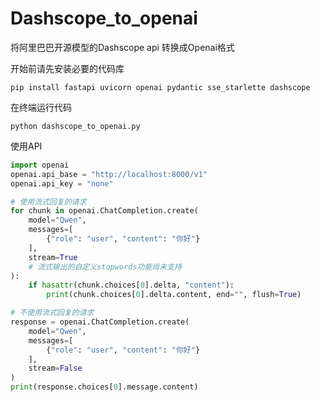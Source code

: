 # Dashscope_to_openai
将阿里巴巴开源模型的Dashscope api 转换成Openai格式

开始前请先安装必要的代码库
```shell
pip install fastapi uvicorn openai pydantic sse_starlette dashscope
```

在终端运行代码
```shell
python dashscope_to_openai.py
```

使用API
```python
import openai
openai.api_base = "http://localhost:8000/v1"
openai.api_key = "none"

# 使用流式回复的请求
for chunk in openai.ChatCompletion.create(
    model="Qwen",
    messages=[
        {"role": "user", "content": "你好"}
    ],
    stream=True
    # 流式输出的自定义stopwords功能尚未支持
):
    if hasattr(chunk.choices[0].delta, "content"):
        print(chunk.choices[0].delta.content, end="", flush=True)

# 不使用流式回复的请求
response = openai.ChatCompletion.create(
    model="Qwen",
    messages=[
        {"role": "user", "content": "你好"}
    ],
    stream=False
)
print(response.choices[0].message.content)
```

